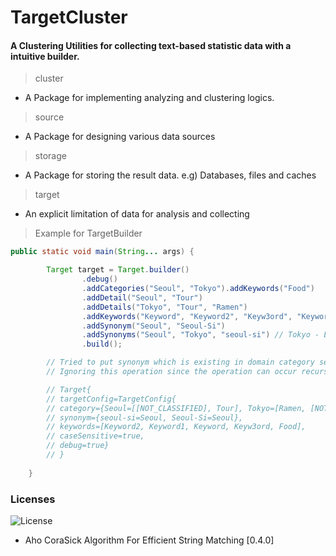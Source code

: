 # TargetCluster

#### A Clustering Utilities for collecting text-based statistic data with a intuitive builder.

> cluster
- A Package for implementing analyzing and clustering logics.

> source
- A Package for designing various data sources

> storage
- A Package for storing the result data. e.g) Databases, files and caches

> target
- An explicit limitation of data for analysis and collecting



> Example for TargetBuilder

```java
public static void main(String... args) {

        Target target = Target.builder()
                .debug()
                .addCategories("Seoul", "Tokyo").addKeywords("Food")
                .addDetail("Seoul", "Tour")
                .addDetails("Tokyo", "Tour", "Ramen")
                .addKeywords("Keyword", "Keyword2", "Keyw3ord", "Keyword1")
                .addSynonym("Seoul", "Seoul-Si")
                .addSynonyms("Seoul", "Tokyo", "seoul-si") // Tokyo - Error(Existing in category)
                .build();

        // Tried to put synonym which is existing in domain category set[Tokyo]. 
        // Ignoring this operation since the operation can occur recursive error.

        // Target{
        // targetConfig=TargetConfig{
        // category={Seoul=[[NOT_CLASSIFIED], Tour], Tokyo=[Ramen, [NOT_CLASSIFIED], Tour]},
        // synonym={seoul-si=Seoul, Seoul-Si=Seoul},
        // keywords=[Keyword2, Keyword1, Keyword, Keyw3ord, Food],
        // caseSensitive=true,
        // debug=true}
        // }
        
    }
```

### Licenses

![License](https://img.shields.io/badge/License-Apache%202.0-blue.svg)

- Aho CoraSick Algorithm For Efficient String Matching [0.4.0]
